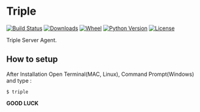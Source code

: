 # Triple

[![Build Status](https://img.shields.io/pypi/v/triple)](https://pypi.python.org/pypi/triple)
[![Downloads](https://pepy.tech/badge/triple)](https://pypi.python.org/pypi/triple)
[![Wheel](https://img.shields.io/pypi/wheel/triple.svg)](https://pypi.python.org/pypi/triple)
[![Python Version](https://img.shields.io/pypi/pyversions/triple)](https://pypi.python.org/pypi/triple)
[![License](https://img.shields.io/pypi/l/triple)](https://pypi.python.org/pypi/triple)


Triple Server Agent.

## How to setup

After Installation Open Terminal(MAC, Linux), Command Prompt(Windows) and type : 

```
$ triple
```

**GOOD LUCK**